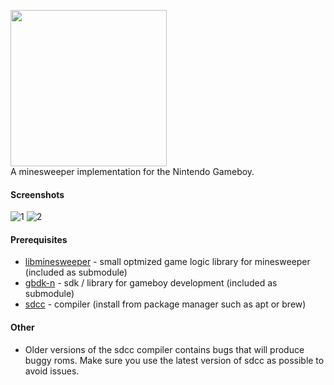 <img src="https://github.com/rotmoset/gb-mines/blob/master/media/cover.png?raw=true" width="250"><br />
A minesweeper implementation for the Nintendo Gameboy.

#### Screenshots

![1](http://i.imgur.com/PeFUxNN.png)
![2](http://i.imgur.com/RqYRULL.png)

#### Prerequisites

* [libminesweeper](https://github.com/accatyyc/libminesweeper) - small optmized game logic library for minesweeper (included as submodule)
* [gbdk-n](https://github.com/rotmoset/gbdk-n) - sdk / library for gameboy development (included as submodule)
* [sdcc](http://sdcc.sourceforge.net/) - compiler (install from package manager such as apt or brew)


#### Other
  * Older versions of the sdcc compiler contains bugs that will produce buggy roms. Make sure you use the latest version of sdcc as possible to avoid issues.
